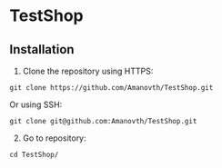 # TestShop

## Installation

1. Clone the repository using HTTPS:
```shell
git clone https://github.com/Amanovth/TestShop.git

```
Or using SSH:

```shell
git clone git@github.com:Amanovth/TestShop.git

```

2. Go to repository:
```shell
cd TestShop/
```